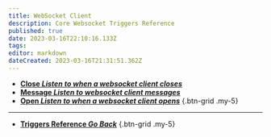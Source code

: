 ```yaml
---
title: WebSocket Client
description: Core Websocket Triggers Reference
published: true
date: 2023-03-16T22:10:16.133Z
tags: 
editor: markdown
dateCreated: 2023-03-16T21:31:51.362Z
---
```


- [<i class="mdi mdi-server-network-off primary--text"></i> **Close *Listen to when a websocket client closes***](/Triggers/Core/Websocket/Client/Close)
- [<i class="mdi mdi-message-text primary--text"></i> **Message *Listen to websocket client messages***](/Triggers/Core/Websocket/Client/Message)
- [<i class="mdi mdi-server-network primary--text"></i> **Open *Listen to when a websocket client opens***](/Triggers/Core/Websocket/Client/Open)
{.btn-grid .my-5}

---

- [<i class="mdi mdi-chevron-left"></i>**Triggers Reference *Go Back***](/Triggers)
{.btn-grid .my-5}